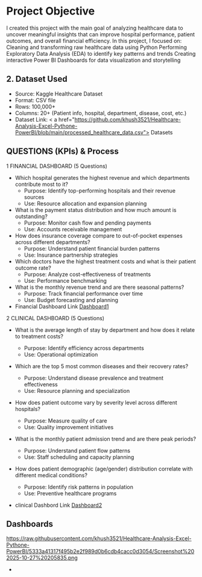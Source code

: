 # Project Objective

I created this project with the main goal of analyzing healthcare data to uncover meaningful insights that can improve hospital performance, patient outcomes, and overall financial efficiency.
In this project, I focused on: Cleaning and transforming raw healthcare data using Python Performing Exploratory Data Analysis (EDA) to identify key patterns and trends Creating interactive Power BI Dashboards for data visualization and storytelling

## 2. Dataset Used
- Source: Kaggle Healthcare Dataset
- Format: CSV file
- Rows: 100,000+
- Columns: 20+ (Patient info, hospital, department, disease, cost, etc.)
- Dataset Link: < a href="https://github.com/khush3521/Healthcare-Analysis-Excel-Pythone-PowerBI/blob/main/processed_healthcare_data.csv"> Datasets</a>


## QUESTIONS (KPIs) & Process 
1 FINANCIAL DASHBOARD (5 Questions)
- Which hospital generates the highest revenue and which departments contribute most to it?
  - Purpose: Identify top-performing hospitals and their revenue sources
  - Use: Resource allocation and expansion planning
- What is the payment status distribution and how much amount is outstanding?
  - Purpose: Monitor cash flow and pending payments
  - Use: Accounts receivable management
- How does insurance coverage compare to out-of-pocket expenses across different departments?
  - Purpose: Understand patient financial burden patterns
  - Use: Insurance partnership strategies
- Which doctors have the highest treatment costs and what is their patient outcome rate?
  - Purpose: Analyze cost-effectiveness of treatments
  - Use: Performance benchmarking
- What is the monthly revenue trend and are there seasonal patterns?
  - Purpose: Track financial performance over time
  - Use: Budget forecasting and planning
- Financial Dashboard Link <a href="https://github.com/khush3521/Healthcare-Analysis-Excel-Pythone-PowerBI/commit/5333a41317f495b2e2f989d0b6cdb4cacc0d3054#diff-72e80201d8c944740ad4ec3d54c828c97cdac2ec429f2d3a3d357fc5fc18bf37">Dashboard1<a/>

2 CLINICAL DASHBOARD (5 Questions)
- What is the average length of stay by department and how does it relate to treatment costs?
  - Purpose: Identify efficiency across departments
  - Use: Operational optimization
- Which are the top 5 most common diseases and their recovery rates?
  - Purpose: Understand disease prevalence and treatment effectiveness
  - Use: Resource planning and specialization
- How does patient outcome vary by severity level across different hospitals?
  - Purpose: Measure quality of care
  - Use: Quality improvement initiatives
- What is the monthly patient admission trend and are there peak periods?
  - Purpose: Understand patient flow patterns
  - Use: Staff scheduling and capacity planning
- How does patient demographic (age/gender) distribution correlate with different medical conditions?
  - Purpose: Identify risk patterns in population
  - Use: Preventive healthcare programs

- clinical Dashbord Link <a href="https://github.com/khush3521/Healthcare-Analysis-Excel-Pythone-PowerBI/commit/5333a41317f495b2e2f989d0b6cdb4cacc0d3054">Dashboard2</a>


## Dashboards
https://raw.githubusercontent.com/khush3521/Healthcare-Analysis-Excel-Pythone-PowerBI/5333a41317f495b2e2f989d0b6cdb4cacc0d3054/Screenshot%202025-10-27%20205835.png
-  <a href="https://github.com/khush3521/Healthcare-Analysis-Excel-Pythone-PowerBI/commit/5333a41317f495b2e2f989d0b6cdb4cacc0d3054#diff-72e80201d8c944740ad4ec3d54c828c97cdac2ec429f2d3a3d357fc5fc18bf37">

